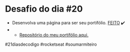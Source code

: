 # Desafio do dia #20

+ Desenvolva uma página para ser seu portifólio. <a href="https://lucyanovidio.vercel.app">FEITO</a> ✔️
+ - <a href="https://github.com/lucyanovidio/portifolio">Repositório do meu portifólio aqui.</a>

#21diasdecodigo #rocketseat #soumarmiteiro
